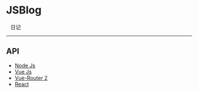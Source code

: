 # JSBlog
    日记

------
## API
   - [Node Js](http://nodejs.cn/api/)
   - [Vue Js](http://cn.vuejs.org/v2/guide/)
   - [Vue-Router 2](http://router.vuejs.org/zh-cn/)
   - [React](https://facebook.github.io/react/)
